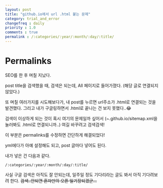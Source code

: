 ```yaml
---
layout: post
title: "github.io에서 url .html 붙는 문제"
category: trial_and_error
changefreq : daily
priority : 1.0
comments : true
permalink : /:categories/:year/:month/:day/:title/
---
```


# Permalinks

SEO를 한 후 며칠 지났다.

post title을 검색했을 때,  검색은 되는데, All 페이지로 들어가졌다. (해당 글로 연결되지 않았다.)

또 며칠 여러가지를 시도해보다가, 내 post를 누르면 url주소가 .html로 연결되는 것을 발견했다. 그리고 내가 구글링하면서 .html로 끝나는 건 보지 못했다..😂

검색이 이상하게 되는 것이 혹시 여기의 문제일까 싶어서 (~.github.io/sitemap.xml을 눌러봐도 .html로 연결되니까..) 여길 바꾸려고 검색검색!

이 부분은 permalinks를 수정하면 간단하게 해결되었다!

yml에다가  아예 설정해도 되고, post 글마다 넣어도 된다.

내가 넣은 건 다음과 같다. 

```
/:categories/:year/:month/:day/:title/
```



사실 구글 검색은 아직도 잘 안되는데, 일주일 정도 기다리라는 글도 봐서 아직 기다려보려 한다. ~~검색..안되면 혼자만의 오픈 일기장되겠군...~~
